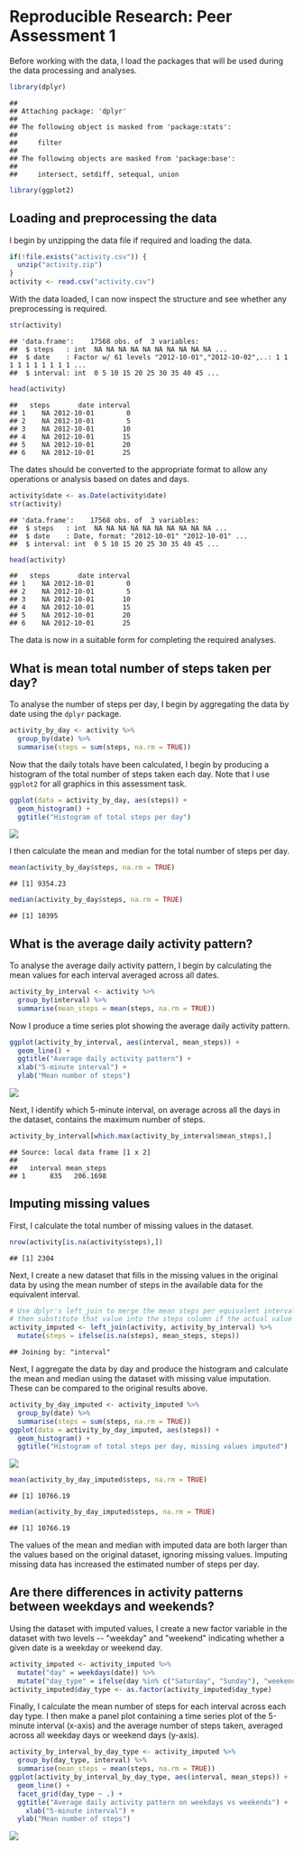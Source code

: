 # Reproducible Research: Peer Assessment 1

Before working with the data, I load the packages that will be used during the data processing and analyses.


```r
library(dplyr)
```

```
## 
## Attaching package: 'dplyr'
## 
## The following object is masked from 'package:stats':
## 
##     filter
## 
## The following objects are masked from 'package:base':
## 
##     intersect, setdiff, setequal, union
```

```r
library(ggplot2)
```

## Loading and preprocessing the data

I begin by unzipping the data file if required and loading the data.


```r
if(!file.exists("activity.csv")) {
  unzip("activity.zip")
}
activity <- read.csv("activity.csv")
```

With the data loaded, I can now inspect the structure and see whether any preprocessing is required.


```r
str(activity)
```

```
## 'data.frame':	17568 obs. of  3 variables:
##  $ steps   : int  NA NA NA NA NA NA NA NA NA NA ...
##  $ date    : Factor w/ 61 levels "2012-10-01","2012-10-02",..: 1 1 1 1 1 1 1 1 1 1 ...
##  $ interval: int  0 5 10 15 20 25 30 35 40 45 ...
```

```r
head(activity)
```

```
##   steps       date interval
## 1    NA 2012-10-01        0
## 2    NA 2012-10-01        5
## 3    NA 2012-10-01       10
## 4    NA 2012-10-01       15
## 5    NA 2012-10-01       20
## 6    NA 2012-10-01       25
```

The dates should be converted to the appropriate format to allow any operations or analysis based on dates and days.


```r
activity$date <- as.Date(activity$date)
str(activity)
```

```
## 'data.frame':	17568 obs. of  3 variables:
##  $ steps   : int  NA NA NA NA NA NA NA NA NA NA ...
##  $ date    : Date, format: "2012-10-01" "2012-10-01" ...
##  $ interval: int  0 5 10 15 20 25 30 35 40 45 ...
```

```r
head(activity)
```

```
##   steps       date interval
## 1    NA 2012-10-01        0
## 2    NA 2012-10-01        5
## 3    NA 2012-10-01       10
## 4    NA 2012-10-01       15
## 5    NA 2012-10-01       20
## 6    NA 2012-10-01       25
```

The data is now in a suitable form for completing the required analyses.

## What is mean total number of steps taken per day?

To analyse the number of steps per day, I begin by aggregating the data by date using the `dplyr` package.


```r
activity_by_day <- activity %>%
  group_by(date) %>%
  summarise(steps = sum(steps, na.rm = TRUE))
```

Now that the daily totals have been calculated, I begin by producing a histogram of the total number of steps taken each day. Note that I use `ggplot2` for all graphics in this assessment task.


```r
ggplot(data = activity_by_day, aes(steps)) +
  geom_histogram() +
  ggtitle("Histogram of total steps per day")
```

![](PA1_template_files/figure-html/unnamed-chunk-6-1.png) 

I then calculate the mean and median for the total number of steps per day.


```r
mean(activity_by_day$steps, na.rm = TRUE)
```

```
## [1] 9354.23
```

```r
median(activity_by_day$steps, na.rm = TRUE)
```

```
## [1] 10395
```

## What is the average daily activity pattern?

To analyse the average daily activity pattern, I begin by calculating the mean values for each interval averaged across all dates.


```r
activity_by_interval <- activity %>%
  group_by(interval) %>%
  summarise(mean_steps = mean(steps, na.rm = TRUE))
```

Now I produce a time series plot showing the average daily activity pattern.


```r
ggplot(activity_by_interval, aes(interval, mean_steps)) +
  geom_line() +
  ggtitle("Average daily activity pattern") +
  xlab("5-minute interval") +
  ylab("Mean number of steps")
```

![](PA1_template_files/figure-html/unnamed-chunk-9-1.png) 

Next, I identify which 5-minute interval, on average across all the days in the dataset, contains the maximum number of steps.


```r
activity_by_interval[which.max(activity_by_interval$mean_steps),]
```

```
## Source: local data frame [1 x 2]
## 
##   interval mean_steps
## 1      835   206.1698
```

## Imputing missing values

First, I calculate the total number of missing values in the dataset.


```r
nrow(activity[is.na(activity$steps),])
```

```
## [1] 2304
```

Next, I create a new dataset that fills in the missing values in the original data by using the mean number of steps in the available data for the equivalent interval.


```r
# Use dplyr's left_join to merge the mean steps per equivalent interval into each row of the activity data,
# then substitute that value into the steps column if the actual value is NA.
activity_imputed <- left_join(activity, activity_by_interval) %>%
  mutate(steps = ifelse(is.na(steps), mean_steps, steps))
```

```
## Joining by: "interval"
```

Next, I aggregate the data by day and produce the histogram and calculate the mean and median using the dataset with missing value imputation. These can be compared to the original results above.


```r
activity_by_day_imputed <- activity_imputed %>%
  group_by(date) %>%
  summarise(steps = sum(steps, na.rm = TRUE))
ggplot(data = activity_by_day_imputed, aes(steps)) +
  geom_histogram() +
  ggtitle("Histogram of total steps per day, missing values imputed")
```

![](PA1_template_files/figure-html/unnamed-chunk-13-1.png) 

```r
mean(activity_by_day_imputed$steps, na.rm = TRUE)
```

```
## [1] 10766.19
```

```r
median(activity_by_day_imputed$steps, na.rm = TRUE)
```

```
## [1] 10766.19
```

The values of the mean and median with imputed data are both larger than the values based on the original dataset, ignoring missing values. Imputing missing data has increased the estimated number of steps per day.

## Are there differences in activity patterns between weekdays and weekends?

Using the dataset with imputed values, I create a new factor variable in the dataset with two levels -- "weekday" and "weekend" indicating whether a given date is a weekday or weekend day.


```r
activity_imputed <- activity_imputed %>%
  mutate("day" = weekdays(date)) %>%
  mutate("day_type" = ifelse(day %in% c("Saturday", "Sunday"), "weekend", "weekday"))
activity_imputed$day_type <- as.factor(activity_imputed$day_type)
```

Finally, I calculate the mean number of steps for each interval across each day type. I then make a panel plot containing a time series plot of the 5-minute interval (x-axis) and the average number of steps taken, averaged across all weekday days or weekend days (y-axis).


```r
activity_by_interval_by_day_type <- activity_imputed %>%
  group_by(day_type, interval) %>%
  summarise(mean_steps = mean(steps, na.rm = TRUE))
ggplot(activity_by_interval_by_day_type, aes(interval, mean_steps)) +
  geom_line() +
  facet_grid(day_type ~ .) +
  ggtitle("Average daily activity pattern on weekdays vs weekends") +
    xlab("5-minute interval") +
  ylab("Mean number of steps")
```

![](PA1_template_files/figure-html/unnamed-chunk-15-1.png) 
